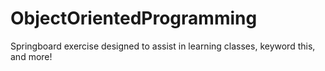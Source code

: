 # ObjectOrientedProgramming

Springboard exercise designed to assist in learning classes, keyword this, and more!
